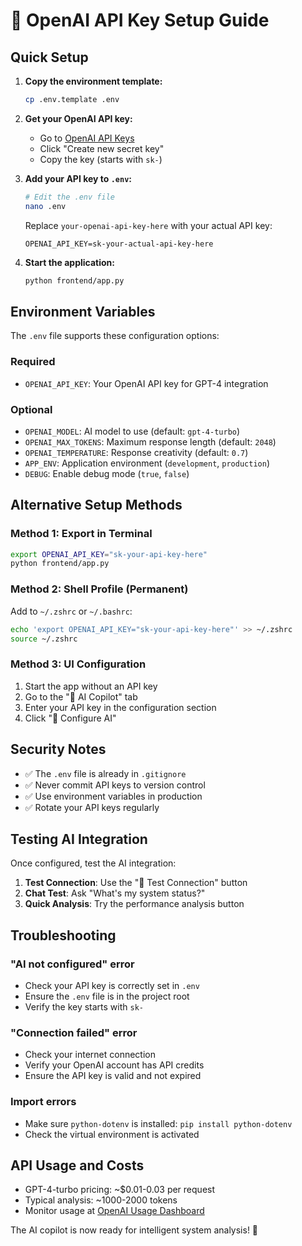 # 🔑 OpenAI API Key Setup Guide

## Quick Setup

1. **Copy the environment template:**
   ```bash
   cp .env.template .env
   ```

2. **Get your OpenAI API key:**
   - Go to [OpenAI API Keys](https://platform.openai.com/api-keys)
   - Click "Create new secret key"
   - Copy the key (starts with `sk-`)

3. **Add your API key to `.env`:**
   ```bash
   # Edit the .env file
   nano .env
   ```
   
   Replace `your-openai-api-key-here` with your actual API key:
   ```
   OPENAI_API_KEY=sk-your-actual-api-key-here
   ```

4. **Start the application:**
   ```bash
   python frontend/app.py
   ```

## Environment Variables

The `.env` file supports these configuration options:

### Required
- `OPENAI_API_KEY`: Your OpenAI API key for GPT-4 integration

### Optional
- `OPENAI_MODEL`: AI model to use (default: `gpt-4-turbo`)
- `OPENAI_MAX_TOKENS`: Maximum response length (default: `2048`)
- `OPENAI_TEMPERATURE`: Response creativity (default: `0.7`)
- `APP_ENV`: Application environment (`development`, `production`)
- `DEBUG`: Enable debug mode (`true`, `false`)

## Alternative Setup Methods

### Method 1: Export in Terminal
```bash
export OPENAI_API_KEY="sk-your-api-key-here"
python frontend/app.py
```

### Method 2: Shell Profile (Permanent)
Add to `~/.zshrc` or `~/.bashrc`:
```bash
echo 'export OPENAI_API_KEY="sk-your-api-key-here"' >> ~/.zshrc
source ~/.zshrc
```

### Method 3: UI Configuration
1. Start the app without an API key
2. Go to the "🤖 AI Copilot" tab
3. Enter your API key in the configuration section
4. Click "🔧 Configure AI"

## Security Notes

- ✅ The `.env` file is already in `.gitignore`
- ✅ Never commit API keys to version control
- ✅ Use environment variables in production
- ✅ Rotate your API keys regularly

## Testing AI Integration

Once configured, test the AI integration:

1. **Test Connection**: Use the "🧪 Test Connection" button
2. **Chat Test**: Ask "What's my system status?"
3. **Quick Analysis**: Try the performance analysis button

## Troubleshooting

### "AI not configured" error
- Check your API key is correctly set in `.env`
- Ensure the `.env` file is in the project root
- Verify the key starts with `sk-`

### "Connection failed" error
- Check your internet connection
- Verify your OpenAI account has API credits
- Ensure the API key is valid and not expired

### Import errors
- Make sure `python-dotenv` is installed: `pip install python-dotenv`
- Check the virtual environment is activated

## API Usage and Costs

- GPT-4-turbo pricing: ~$0.01-0.03 per request
- Typical analysis: ~1000-2000 tokens
- Monitor usage at [OpenAI Usage Dashboard](https://platform.openai.com/usage)

The AI copilot is now ready for intelligent system analysis! 🚀